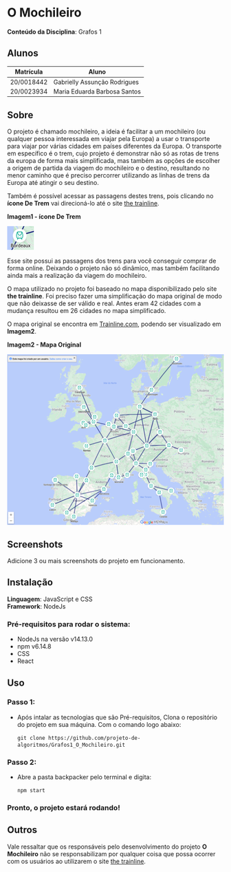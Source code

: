 # O Mochileiro

**Conteúdo da Disciplina**: Grafos 1<br>

## Alunos
|Matrícula | Aluno |
| -- | -- |
| 20/0018442  |  Gabrielly Assunção Rodrigues |
| 20/0023934|  Maria Eduarda Barbosa Santos |

## Sobre 

O projeto é chamado mochileiro, a ideia é facilitar a um mochileiro (ou qualquer pessoa interessada em viajar pela Europa) a usar o transporte para viajar por várias cidades em países diferentes da Europa. O transporte em específico é o trem, cujo projeto é demonstrar não só as rotas de trens da europa de forma mais simplificada, mas também as opções de escolher a origem de partida da viagem do mochileiro e o destino, resultando no menor caminho que é preciso percorrer utilizando as linhas de trens da Europa até atingir o seu destino.

Também é possível acessar as passagens destes trens, pois clicando no **ícone De Trem** vai direcioná-lo até o site [the trainline](https://www.thetrainline.com/pt-br). 

**Imagem1 - ícone De Trem** 

![iconDeTrem](backpacker/src/images/iconDeTrem.png)

Esse site possui as passagens dos trens para você conseguir comprar de forma online. Deixando o projeto não só dinâmico, mas também facilitando ainda mais a realização da viagem do mochileiro. 

O mapa utilizado no projeto foi baseado no mapa disponibilizado pelo site **the trainline**. Foi preciso fazer uma simplificação do mapa original de modo que não deixasse de ser válido e real. Antes eram 42 cidades com a mudança resultou em 26 cidades no mapa simplificado.

O mapa original se encontra em [Trainline.com](https://www.google.com/maps/d/viewer?mid=1C32UlQDhOUDvGSwp5b5vvmor7RN4wuQs&femb=1&ll=47.67500830393339%2C9.644235769772656&z=5), podendo ser visualizado em **Imagem2**. 

**Imagem2 - Mapa Original** 

![mapOriginal](backpacker/src/images/mapOriginal.png)

## Screenshots
Adicione 3 ou mais screenshots do projeto em funcionamento.

## Instalação 
**Linguagem**: JavaScript e CSS <br>
**Framework**: NodeJs<br>

### Pré-requisitos para rodar o sistema:

- NodeJs na versão v14.13.0
- npm v6.14.8
- CSS
- React

## Uso 
### Passo 1:

- Após intalar as tecnologias que são Pré-requisitos, Clona o repositório do projeto em sua máquina. Com o comando logo abaixo:
  ```
  git clone https://github.com/projeto-de-algoritmos/Grafos1_O_Mochileiro.git
  ```
### Passo 2:
- Abre a pasta backpacker pelo terminal e digita:
  ```
  npm start
  ```
 ### Pronto, o projeto estará rodando! 

## Outros 

Vale ressaltar que os responsáveis pelo desenvolvimento do projeto **O Mochileiro** não se responsabilizam por qualquer coisa que possa ocorrer com os usuários ao utilizarem o site [the trainline](https://www.thetrainline.com/pt-br).  
